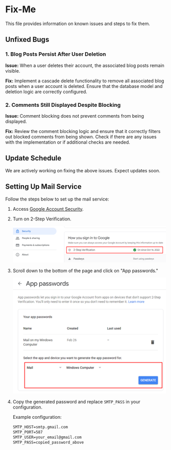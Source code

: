 # Fix-Me

This file provides information on known issues and steps to fix them.

## Unfixed Bugs

### 1. Blog Posts Persist After User Deletion

**Issue:**
When a user deletes their account, the associated blog posts remain visible.

**Fix:**
Implement a cascade delete functionality to remove all associated blog posts when a user account is deleted. Ensure that the database model and deletion logic are correctly configured.

### 2. Comments Still Displayed Despite Blocking

**Issue:**
Comment blocking does not prevent comments from being displayed.

**Fix:**
Review the comment blocking logic and ensure that it correctly filters out blocked comments from being shown. Check if there are any issues with the implementation or if additional checks are needed.

## Update Schedule

We are actively working on fixing the above issues. Expect updates soon.

## Setting Up Mail Service

Follow the steps below to set up the mail service:

1. Access [Google Account Security](https://myaccount.google.com/security).

2. Turn on 2-Step Verification.

   ![Unlock Image](static/unlock.png)

3. Scroll down to the bottom of the page and click on "App passwords."

   ![Add Password Image](static/addpassword.png)

4. Copy the generated password and replace `SMTP_PASS` in your configuration.

   Example configuration:

   ```plaintext
   SMTP_HOST=smtp.gmail.com
   SMTP_PORT=587
   SMTP_USER=your_email@gmail.com
   SMTP_PASS=copied_password_above
